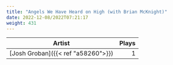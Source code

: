```yaml
---
title: "Angels We Have Heard on High (with Brian McKnight)"
date: 2022-12-08/2022T07:21:17
weight: 431
---
```




 Artist | Plays 
----- | -----:
[Josh Groban]({{< ref "a58260">}}) | 1
